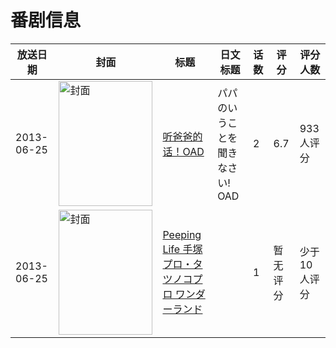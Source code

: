 # 番剧信息

|放送日期|封面|标题|日文标题|话数|评分|评分人数|
|---|---|---|---|---|---|---|
|2013-06-25|<img src="//lain.bgm.tv/pic/cover/c/7d/ea/65565_c5ct1.jpg" alt="封面" style="width:150px;height:200px;object-fit:cover;">|[听爸爸的话！OAD](https://bangumi.tv/subject/65565)|パパのいうことを聞きなさい! OAD|2|6.7|933人评分|
|2013-06-25|<img src="//lain.bgm.tv/pic/cover/c/9f/e7/310514_Abv4P.jpg" alt="封面" style="width:150px;height:200px;object-fit:cover;">|[Peeping Life 手塚プロ・タツノコプロ ワンダーランド](https://bangumi.tv/subject/310514)||1|暂无评分|少于10人评分|
